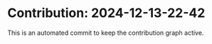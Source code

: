 # Contribution: 2024-12-13-22-42
This is an automated commit to keep the contribution graph active.
